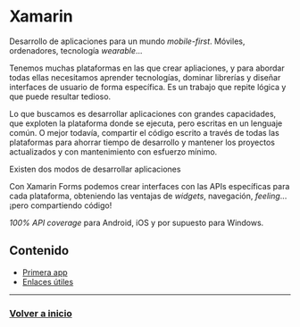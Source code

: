 # Xamarin

Desarrollo de aplicaciones para un mundo _mobile-first_. Móviles, ordenadores, tecnología _wearable_...

Tenemos muchas plataformas en las que crear apliaciones, y para abordar todas ellas necesitamos aprender tecnologías, dominar librerías y diseñar interfaces de usuario de forma específica. Es un trabajo que repite lógica y que puede resultar tedioso.

Lo que buscamos es desarrollar aplicaciones con grandes capacidades, que exploten la plataforma donde se ejecuta, pero escritas en un lenguaje común. O mejor todavía, compartir el código escrito a través de todas las plataformas para ahorrar tiempo de desarrollo y mantener los proyectos actualizados y con mantenimiento con esfuerzo mínimo.

Existen dos modos de desarrollar aplicaciones

Con Xamarin Forms podemos crear interfaces con las APIs específicas para cada plataforma, obteniendo las ventajas de _widgets_, navegación, _feeling_... ¡pero compartiendo código!

_100% API coverage_ para Android, iOS y por supuesto para Windows.

## Contenido

* [Primera app](first.md)
* [Enlaces útiles](tools.md)

---

### [Volver a inicio](../README.md)